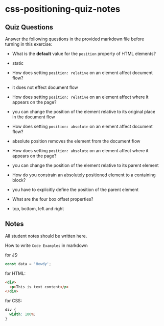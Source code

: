 # css-positioning-quiz-notes

## Quiz Questions

Answer the following questions in the provided markdown file before turning in this exercise:

- What is the **default** value for the `position` property of HTML elements?

- static

- How does setting `position: relative` on an element affect document flow?

- it does not effect document flow

- How does setting `position: relative` on an element affect where it appears on the page?

- you can change the position of the element relative to its original place in the document flow

- How does setting `position: absolute` on an element affect document flow?

- absolute position removes the element from the document flow

- How does setting `position: absolute` on an element affect where it appears on the page?

- you can change the position of the element relative to its parent element

- How do you constrain an absolutely positioned element to a containing block?

- you have to explicitly define the position of the parent element

- What are the four box offset properties?

- top, bottom, left and right

## Notes

All student notes should be written here.

How to write `Code Examples` in markdown

for JS:

```javascript
const data = 'Howdy';
```

for HTML:

```html
<div>
  <p>This is text content</p>
</div>
```

for CSS:

```css
div {
  width: 100%;
}
```
